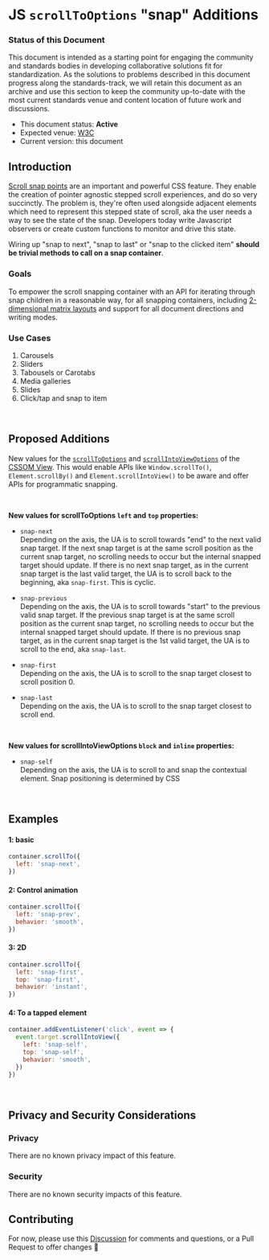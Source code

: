 # JS `scrollToOptions` "snap" Additions

### Status of this Document
This document is intended as a starting point for engaging the community and standards bodies in developing collaborative solutions fit for standardization. As the solutions to
problems described in this document progress along the standards-track, we will retain this document as an archive and use this section to keep the community up-to-date with the
most current standards venue and content location of future work and discussions.
* This document status: **Active**
* Expected venue: [W3C](https://www.w3.org)
* Current version: this document

## Introduction

[Scroll snap points](https://www.w3.org/TR/css-scroll-snap-1/) are an important and powerful CSS feature. They enable the creation of pointer agnostic stepped scroll experiences, and do so very succinctly. The problem is, they're often used alongside adjacent elements which need to represent this stepped state of scroll, aka the user needs a way to see the state of the snap. Developers today write Javascript observers or create custom functions to monitor and drive this state. 

Wiring up "snap to next", "snap to last" or "snap to the clicked item" **should be trivial methods to call on a snap container**.

### Goals

To empower the scroll snapping container with an API for iterating through snap children in a reasonable way, for all snapping containers, including [2-dimensional matrix layouts](https://codepen.io/argyleink/pen/MWWpOmz) and support for all document directions and writing modes. 

### Use Cases

1. Carousels
2. Sliders
3. Tabousels or Carotabs
4. Media galleries
5. Slides
6. Click/tap and snap to item

<br>

## Proposed Additions
New values for the [`scrollToOptions`](https://developer.mozilla.org/en-US/docs/Web/API/ScrollToOptions) and [`scrollIntoViewOptions`](https://developer.mozilla.org/en-US/docs/Web/API/Element/scrollIntoView) of the [CSSOM View](https://drafts.csswg.org/cssom-view/#dictdef-scrolltooptions). This would enable APIs like `Window.scrollTo()`, `Element.scrollBy()` and `Element.scrollIntoView()` to be aware and offer APIs for programmatic snapping. 

<br>

**New values for scrollToOptions `left` and `top` properties:**
- `snap-next`  
Depending on the axis, the UA is to scroll towards "end" to the next valid snap target. If the next snap target is at the same scroll position as the current snap target, no scrolling needs to occur but the internal snapped target should update. If there is no next snap target, as in the current snap target is the last valid target, the UA is to scroll back to the beginning, aka `snap-first`. This is cyclic.

- `snap-previous`  
Depending on the axis, the UA is to scroll towards "start" to the previous valid snap target. If the previous snap target is at the same scroll position as the current snap target, no scrolling needs to occur but the internal snapped target should update. If there is no previous snap target, as in the current snap target is the 1st valid target, the UA is to scroll to the end, aka `snap-last`.

- `snap-first`  
Depending on the axis, the UA is to scroll to the snap target closest to scroll position 0. 

- `snap-last`  
Depending on the axis, the UA is to scroll to the snap target closest to scroll end. 

<br>

**New values for scrollIntoViewOptions `block` and `inline` properties:**
- `snap-self`  
Depending on the axis, the UA is to scroll to and snap the contextual element. Snap positioning is determined by CSS

<br>

## Examples

#### 1: basic
```js
container.scrollTo({
  left: 'snap-next',
})
```

#### 2: Control animation
```js
container.scrollTo({
  left: 'snap-prev',
  behavior: 'smooth',
})
```

#### 3: 2D
```js
container.scrollTo({
  left: 'snap-first',
  top: 'snap-first',
  behavior: 'instant',
})
```

#### 4: To a tapped element
```js
container.addEventListener('click', event => {
  event.target.scrollIntoView({
    left: 'snap-self',
    top: 'snap-self',
    behavior: 'smooth',
  })
})
```

<br>

## Privacy and Security Considerations

### Privacy

There are no known privacy impact of this feature.

### Security

There are no known security impacts of this feature.

## Contributing
For now, please use this [Discussion](https://github.com/argyleink/ScrollSnapExplainers/discussions/13) for comments and questions, or a Pull Request to offer changes 🙏

